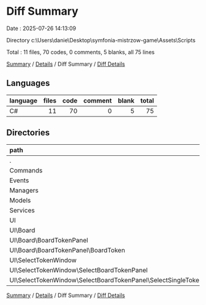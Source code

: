 # Diff Summary

Date : 2025-07-26 14:13:09

Directory c:\\Users\\danie\\Desktop\\symfonia-mistrzow-game\\Assets\\Scripts

Total : 11 files,  70 codes, 0 comments, 5 blanks, all 75 lines

[Summary](results.md) / [Details](details.md) / Diff Summary / [Diff Details](diff-details.md)

## Languages
| language | files | code | comment | blank | total |
| :--- | ---: | ---: | ---: | ---: | ---: |
| C# | 11 | 70 | 0 | 5 | 75 |

## Directories
| path | files | code | comment | blank | total |
| :--- | ---: | ---: | ---: | ---: | ---: |
| . | 11 | 70 | 0 | 5 | 75 |
| Commands | 4 | 22 | 0 | -1 | 21 |
| Events | 1 | -2 | 0 | -1 | -3 |
| Managers | 1 | 2 | 0 | 1 | 3 |
| Models | 1 | -1 | 0 | 0 | -1 |
| Services | 2 | 48 | 0 | 6 | 54 |
| UI | 2 | 1 | 0 | 0 | 1 |
| UI\\Board | 1 | -3 | 0 | 0 | -3 |
| UI\\Board\\BoardTokenPanel | 1 | -3 | 0 | 0 | -3 |
| UI\\Board\\BoardTokenPanel\\BoardToken | 1 | -3 | 0 | 0 | -3 |
| UI\\SelectTokenWindow | 1 | 4 | 0 | 0 | 4 |
| UI\\SelectTokenWindow\\SelectBoardTokenPanel | 1 | 4 | 0 | 0 | 4 |
| UI\\SelectTokenWindow\\SelectBoardTokenPanel\\SelectSingleToken | 1 | 4 | 0 | 0 | 4 |

[Summary](results.md) / [Details](details.md) / Diff Summary / [Diff Details](diff-details.md)